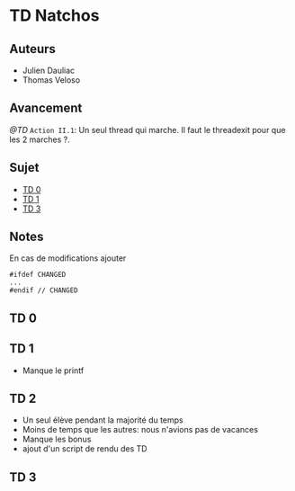 # TD Natchos

## Auteurs
- Julien Dauliac
- Thomas Veloso

## Avancement
*@TD* `Action II.1`: Un seul thread qui marche. Il faut le threadexit pour que les 2 marches ?.

## Sujet
- [TD 0](http://dept-info.labri.fr/~guermouc/SE/files/devoir0.pdf)
- [TD 1](http://dept-info.labri.fr/~guermouc/SE/files/devoir1.pdf)
- [TD 3](http://dept-info.labri.fr/~guermouc/SE/files/devoir2.pdf)

## Notes
En cas de modifications ajouter
```
#ifdef CHANGED
...
#endif // CHANGED
```

## TD 0

## TD 1
- Manque le printf

## TD 2
- Un seul élève pendant la majorité du temps
- Moins de temps que les autres: nous n'avions pas de vacances
- Manque les bonus
- ajout d'un script de rendu des TD


## TD 3

